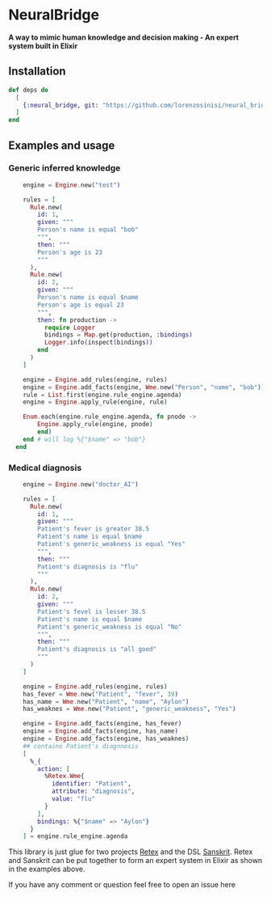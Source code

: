 # NeuralBridge

**A way to mimic human knowledge and decision making - An expert system built in Elixir** 

## Installation

```elixir
def deps do
  [
    {:neural_bridge, git: "https://github.com/lorenzosinisi/neural_bridge"}
  ]
end
```


## Examples and usage

### Generic inferred knowledge

```elixir
    engine = Engine.new("test")

    rules = [
      Rule.new(
        id: 1,
        given: """
        Person's name is equal "bob"
        """,
        then: """
        Person's age is 23
        """
      ),
      Rule.new(
        id: 2,
        given: """
        Person's name is equal $name
        Person's age is equal 23
        """,
        then: fn production ->
          require Logger
          bindings = Map.get(production, :bindings)
          Logger.info(inspect(bindings))
        end
      )
    ]

    engine = Engine.add_rules(engine, rules)
    engine = Engine.add_facts(engine, Wme.new("Person", "name", "bob"))
    rule = List.first(engine.rule_engine.agenda)
    engine = Engine.apply_rule(engine, rule)

    Enum.each(engine.rule_engine.agenda, fn pnode ->
        Engine.apply_rule(engine, pnode)
        end)
    end # will log %{"$name" => "bob"}
  end

```

### Medical diagnosis

```elixir
    engine = Engine.new("doctor_AI")

    rules = [
      Rule.new(
        id: 1,
        given: """
        Patient's fever is greater 38.5
        Patient's name is equal $name
        Patient's generic_weakness is equal "Yes"
        """,
        then: """
        Patient's diagnosis is "flu"
        """
      ),
      Rule.new(
        id: 2,
        given: """
        Patient's fevel is lesser 38.5
        Patient's name is equal $name
        Patient's generic_weakness is equal "No"
        """,
        then: """
        Patient's diagnosis is "all good"
        """
      )
    ]

    engine = Engine.add_rules(engine, rules)
    has_fever = Wme.new("Patient", "fever", 39)
    has_name = Wme.new("Patient", "name", "Aylon")
    has_weaknes = Wme.new("Patient", "generic_weakness", "Yes")

    engine = Engine.add_facts(engine, has_fever)
    engine = Engine.add_facts(engine, has_name)
    engine = Engine.add_facts(engine, has_weaknes)
    ## contains Patient's diagnnosis
    [
      %_{
        action: [
          %Retex.Wme{
            identifier: "Patient",
            attribute: "diagnosis",
            value: "flu"
          }
        ],
        bindings: %{"$name" => "Aylon"}
      }
    ] = engine.rule_engine.agenda

```


This library is just glue for two projects [Retex](https://github.com/lorenzosinisi/retex)
and the DSL [Sanskrit](https://github.com/lorenzosinisi/sanskrit). Retex and Sanskrit can
be put together to form an expert system in Elixir as shown in the examples above.


If you have any comment or question feel free to open an issue here

